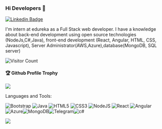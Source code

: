 ### Hi Developers 👋


[![Linkedin Badge](https://img.shields.io/badge/-Anuska-blue?style=flat-square&logo=Linkedin&logoColor=white&link=https://www.linkedin.com/in/anuska-shreesh-ab1082226/)](https://www.linkedin.com/in/anuska-shreesh-ab1082226/)



I'm intern at edureka as a 
Full Stack web developer.  I have a knowledge about back-end development using open source technologies (NodeJs,C#,Java),  front-end development (React, Angular, HTML, CSS, Javascript), Server Administrator(AWS,Azure),database(MongoDB, SQL server)


![Visitor Count](https://profile-counter.glitch.me/Anuskashreesh/count.svg)
<div>
  <h4>🏆 Github Profile Trophy</h4>
  <a href="https://github.com/ryo-ma/github-profile-trophy">
    <img src="https://github-profile-trophy.vercel.app/?username=Anuskashreesh&column=7"/>
  </a>
</div>

Languages and Tools: 

 <img alt="Bootstrap" src="https://img.shields.io/badge/bootstrap-%23563D7C.svg?style=flat-square&logo=bootstrap&logoColor=white"/> <img alt="Java" src="https://img.shields.io/badge/java-%23ED8B00.svg?style=flat-square&logo=java&logoColor=white"/> <img alt="HTML5" src="https://img.shields.io/badge/html5-%23E34F26.svg?style=flat-square&logo=html5&logoColor=white"/> <img alt="CSS3" src="https://img.shields.io/badge/css3-%231572B6.svg?style=flat-square&logo=css3&logoColor=white"/> <img alt="NodeJS" src="https://img.shields.io/badge/node.js-%2343853D.svg?style=flat-square&logo=node-dot-js&logoColor=white"/> <img alt="React" src="https://img.shields.io/badge/react-%2320232a.svg?style=flat-square&logo=react&logoColor=%2361DAFB"/> <img alt="Angular" src="https://img.shields.io/badge/angular-%23DD0031.svg?flat-square&logo=angular&logoColor=white"/> <img alt="Azure" src="https://img.shields.io/badge/azure-%230072C6.svg?style=flat-square&logo=azure-devops&logoColor=white"/><img alt="MongoDB" src ="https://img.shields.io/badge/MongoDB-%234ea94b.svg?style=flat-square&logo=mongodb&logoColor=white"/><img alt="Telegram" src="https://badgen.net/badge/icon/telegram?icon=telegram&label"/><img alt="c#" src="https://badgen.net/badge/icon/c#?icon=c#&label">

![](https://activity-graph.herokuapp.com/graph?username=Anuskashreesh&theme=react-dark&area=true)
<!--
**Anuskashreesh/Anuskashreesh** is a ✨ _special_ ✨ repository because its `README.md` (this file) appears on your GitHub profile.

Here are some ideas to get you started:

- 🔭 I’m currently working on ...
- 🌱 I’m currently learning ...
- 👯 I’m looking to collaborate on ...
- 🤔 I’m looking for help with ...
- 💬 Ask me about ...
- 📫 How to reach me: ...
- 😄 Pronouns: ...
- ⚡ Fun fact: .....

-->
